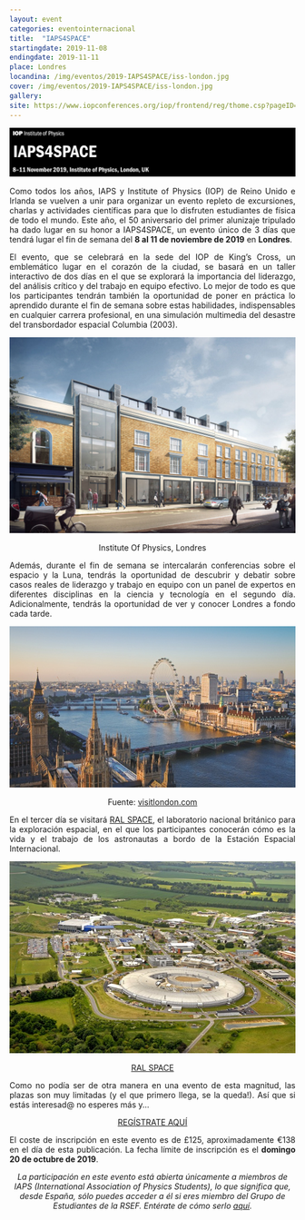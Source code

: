 ```yaml
---
layout: event
categories: eventointernacional
title:  "IAPS4SPACE"
startingdate: 2019-11-08
endingdate: 2019-11-11
place: Londres
locandina: /img/eventos/2019-IAPS4SPACE/iss-london.jpg
cover: /img/eventos/2019-IAPS4SPACE/iss-london.jpg
gallery:
site: https://www.iopconferences.org/iop/frontend/reg/thome.csp?pageID=906266&eventID=1427
---
```


**![image](/img/eventos/2019-IAPS4SPACE/IAPS4SPACE_banner.jpg)**

<p style="text-align: justify;">
  Como todos los años, IAPS y Institute of Physics (IOP) de Reino Unido e Irlanda se vuelven a unir para organizar un evento repleto de excursiones, charlas y actividades científicas para que lo disfruten estudiantes de física de todo el mundo. Este año, el 50 aniversario del primer alunizaje tripulado ha dado lugar en su honor a IAPS4SPACE, un evento único de 3 días que tendrá lugar el fin de semana del <b>8 al 11 de noviembre de 2019</b> en <b>Londres</b>.
</p>

<p style="text-align: justify;">  
El evento, que se celebrará en la sede del IOP de King’s Cross, un emblemático lugar en el corazón de la ciudad, se basará en un taller interactivo de dos días en el que se explorará la importancia del liderazgo, del análisis crítico y del trabajo en equipo efectivo. Lo mejor de todo es que los participantes tendrán también la oportunidad de poner en práctica lo aprendido durante el fin de semana sobre estas habilidades, indispensables en cualquier carrera profesional, en una simulación multimedia del desastre del transbordador espacial Columbia (2003).
</p>

**![image](/img/eventos/2019-IAPS4SPACE/iop.jpg)**
<p style="text-align: center">
  Institute Of Physics, Londres
</p>

<p style="text-align: justify;">   
Además, durante el fin de semana se intercalarán conferencias sobre el espacio y la Luna, tendrás la oportunidad de descubrir y debatir sobre casos reales de liderazgo y trabajo en equipo con un panel de expertos en diferentes disciplinas en la ciencia y tecnología en el segundo día. Adicionalmente, tendrás la oportunidad de ver y conocer Londres a fondo cada tarde.
</p>

**![image](/img/eventos/2019-IAPS4SPACE/london.jpg)**
<p style="text-align: center">
  Fuente: <a href="https://visitlondon.com/">visitlondon.com</a>
</p>

<p style="text-align: justify;">
En el tercer día se visitará <a href="https://www.ralspace.stfc.ac.uk/Pages/home.aspx">RAL SPACE</a>, el laboratorio nacional británico para la exploración espacial, en el que los participantes conocerán cómo es la vida y el trabajo de los astronautas a bordo de la Estación Espacial Internacional.
</p>

**![image](/img/eventos/2019-IAPS4SPACE/ral-space.jpg)**
<p style="text-align: center">
  <a href="https://www.ralspace.stfc.ac.uk/Pages/home.aspx">RAL SPACE</a>
</p>

<p style="text-align: justify;">
Como no podía ser de otra manera en una evento de esta magnitud, las plazas son muy limitadas (y el que primero llega, se la queda!). Así que si estás interesad@ no esperes más y...
</p>

<p style="text-align: center;">
<a href="https://www.iopconferences.org/iop/frontend/reg/thome.csp?pageID=906266&eventID=1427">REGÍSTRATE AQUÍ</a>
</p>

<p style="text-align: justify;">
El coste de inscripción en este evento es de £125, aproximadamente €138 en el día de esta publicación. La fecha límite de inscripción es el <b>domingo 20 de octubre de 2019</b>.
</p>
<center>
  <em>
    La participación en este evento está abierta únicamente a miembros de IAPS (International Association of Physics Students), lo que significa que, desde España, sólo puedes acceder a él si eres miembro del Grupo de Estudiantes de la RSEF. Entérate de cómo serlo <a href="/inscripcion/">aquí</a>.
  </em>
</center>
